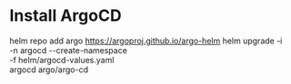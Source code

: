 # Install ArgoCD

helm repo add argo https://argoproj.github.io/argo-helm
helm upgrade -i \
-n argocd --create-namespace \
-f helm/argocd-values.yaml \
argocd argo/argo-cd 